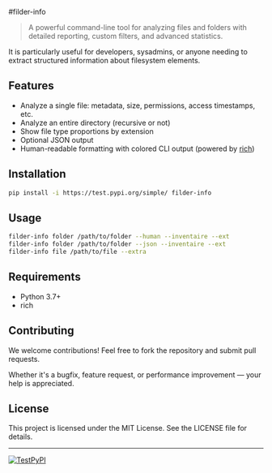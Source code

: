  #filder-info

> A powerful command-line tool for analyzing files and folders with detailed reporting, custom filters, and advanced statistics.

It is particularly useful for developers, sysadmins, or anyone needing to extract structured information about filesystem elements.

## Features

- Analyze a single file: metadata, size, permissions, access timestamps, etc.
- Analyze an entire directory (recursive or not)
- Show file type proportions by extension
- Optional JSON output
- Human-readable formatting with colored CLI output (powered by [rich](https://github.com/Textualize/rich))

## Installation

```bash
pip install -i https://test.pypi.org/simple/ filder-info
```

## Usage

```bash
filder-info folder /path/to/folder --human --inventaire --ext
filder-info folder /path/to/folder --json --inventaire --ext
filder-info file /path/to/file --extra
```

## Requirements

- Python 3.7+
- rich

## Contributing

We welcome contributions! Feel free to fork the repository and submit pull requests.

Whether it's a bugfix, feature request, or performance improvement — your help is appreciated.

## License

This project is licensed under the MIT License. See the LICENSE file for details.

---

[![TestPyPI](https://img.shields.io/pypi/v/filder-info?registry_uri=https://test.pypi.org/simple/)](https://test.pypi.org/project/filder-info/1.1.2/)
